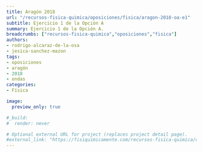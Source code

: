 ```yaml
---
title: Aragón 2018
url: "/recursos-fisica-quimica/oposiciones/fisica/aragon-2018-oa-e1"
subtitle: Ejercicio 1 de la Opción A
summary: Ejercicio 1 de la Opción A.
breadcrumbs: ["recursos-fisica-quimica","oposiciones","fisica"]
authors:
- rodrigo-alcaraz-de-la-osa
- jesica-sanchez-mazon
tags:
- oposiciones
- aragón
- 2018
- ondas
categories:
- Física

image:
  preview_only: true

#_build:
#  render: never

# Optional external URL for project (replaces project detail page).
#external_link: "https://fisiquimicamente.com/recursos-fisica-quimica/oposiciones/fisica/aragon-2018-oa-e1/aragon-2018-oa-e1.pdf"
---
```


<!-- <iframe src="https://docs.google.com/viewer?url=https://fisiquimicamente.com/recursos-fisica-quimica/oposiciones/fisica/aragon-2018-oa-e1/aragon-2018-oa-e1.pdf&embedded=true" style="width: 100vw; height: 500px; position: relative; left: 50%; right: 50%; margin-left: -50vw; margin-right: -50vw;" frameborder="0"></iframe> -->

<div id="adobe-dc-view" style="width: 100vw; position: relative; left: 50%; right: 50%; margin-left: -50vw; margin-right: -50vw;"></div>
<script src="https://documentcloud.adobe.com/view-sdk/viewer.js"></script>
<script type="text/javascript">
	document.addEventListener("adobe_dc_view_sdk.ready", function(){ 
		var adobeDCView = new AdobeDC.View({clientId: "5b6be996ab824b0e8113830d11740fa3", divId: "adobe-dc-view"});
		adobeDCView.previewFile({
			content:{location: {url: "https://fisiquimicamente.com/recursos-fisica-quimica/oposiciones/fisica/aragon-2018-oa-e1/aragon-2018-oa-e1.pdf"}},
			metaData:{fileName: "aragon-2018-oa-e1.pdf"}
		}, {embedMode: "IN_LINE"});
	});
</script>